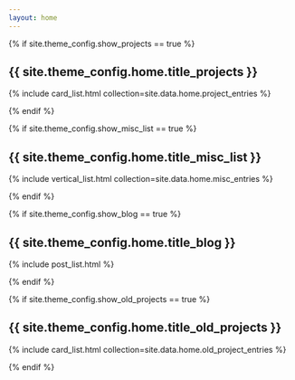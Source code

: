 ```yaml
---
layout: home
---
```


{% if site.theme_config.show_projects == true %}

<h2>{{ site.theme_config.home.title_projects }}</h2>

  {% include card_list.html collection=site.data.home.project_entries %}

{% endif %}

{% if site.theme_config.show_misc_list == true %}

<h2>{{ site.theme_config.home.title_misc_list }}</h2>

  {% include vertical_list.html collection=site.data.home.misc_entries %}

{% endif %}

{% if site.theme_config.show_blog == true %}

<h2>{{ site.theme_config.home.title_blog }}</h2>

  {% include post_list.html %}

{% endif %}

{% if site.theme_config.show_old_projects == true %}

<h2>{{ site.theme_config.home.title_old_projects }}</h2>

  {% include card_list.html collection=site.data.home.old_project_entries %}

{% endif %}
